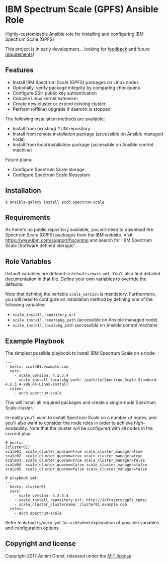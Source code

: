 IBM Spectrum Scale (GPFS) Ansible Role
======================================

Highly-customizable Ansible role for installing and configuring IBM Spectrum Scale (GPFS)

This project is in early development... looking for [feedback](https://github.com/acch/ansible-scale/issues/new) and future [requirements](https://github.com/acch/ansible-scale/issues)!

Features
--------

- Install IBM Spectrum Scale (GPFS) packages on Linux nodes
- Optionally, verify package integrity by comparing checksums
- Configure SSH public key authentication
- Compile Linux kernel extension
- Create new cluster or extend existing cluster
- Perform (offline) upgrade if daemon is stopped

The following installation methods are available:
- Install from (existing) YUM repository
- Install from remote installation package (accessible on Ansible managed node)
- Install from local installation package (accessible on Ansible control machine)

Future plans:
- Configure Spectrum Scale storage
- Configure Spectrum Scale filesystem

Installation
------------

```
$ ansible-galaxy install acch.spectrum-scale
```

Requirements
------------

As there's no public repository available, you will need to download the Spectrum Scale (GPFS) packages from the IBM website. Visit https://www.ibm.com/support/fixcentral and search for 'IBM Spectrum Scale (Software defined storage)'.

Role Variables
--------------

Default variables are defined in `defaults/main.yml`. You'll also find detailed documentation in that file. Define your own variables to override the defaults.

Note that defining the variable `scale_version` is mandatory. Furthermore, you will need to configure an installation method by defining *one* of the following variables:

- `scale_install_repository_url`
- `scale_install_remotepkg_path` (accessible on Ansible managed node)
- `scale_install_localpkg_path` (accessible on Ansible control machine)

Example Playbook
----------------

The simplest possible playbook to install IBM Spectrum Scale on a node:

```
---
- hosts: scale01.example.com
  vars:
    - scale_version: 4.2.3.4
    - scale_install_localpkg_path: /path/to/Spectrum_Scale_Standard-4.2.3.4-x86_64-Linux-install
  roles:
    - acch.spectrum-scale
```

This will install all required packages and create a single-node Spectrum Scale cluster.

In reality you'll want to install Spectrum Scale on a number of nodes, and you'll also want to consider the node roles in order to achieve high-availability. Note that the cluster will be configured with all nodes in the current play:

```
# hosts:
[cluster01]
scale01  scale_cluster_quorum=true scale_cluster_manager=true
scale02  scale_cluster_quorum=true scale_cluster_manager=true
scale03  scale_cluster_quorum=true scale_cluster_manager=false
scale04  scale_cluster_quorum=false scale_cluster_manager=false
scale05  scale_cluster_quorum=false scale_cluster_manager=false
```
```
# playbook.yml:
---
- hosts: cluster01
  vars:
    - scale_version: 4.2.3.4
    - scale_install_repository_url: http://infraserv/gpfs_rpms/
    - scale_cluster_clustername: cluster01.example.com
  roles:
    - acch.spectrum-scale
```

Refer to `defaults/main.yml` for a detailed explanation of possible variables and configuration options.

Copyright and license
---------------------

Copyright 2017 Achim Christ, released under the [MIT license](LICENSE)
